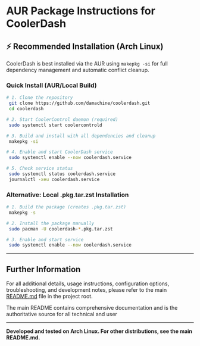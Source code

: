 # AUR Package Instructions for CoolerDash

## ⚡ Recommended Installation (Arch Linux)

CoolerDash is best installed via the AUR using `makepkg -si` for full dependency management and automatic conflict cleanup.

### Quick Install (AUR/Local Build)

```bash
# 1. Clone the repository
 git clone https://github.com/damachine/coolerdash.git
 cd coolerdash

# 2. Start CoolerControl daemon (required)
 sudo systemctl start coolercontrold

# 3. Build and install with all dependencies and cleanup
 makepkg -si

# 4. Enable and start CoolerDash service
 sudo systemctl enable --now coolerdash.service

# 5. Check service status
 sudo systemctl status coolerdash.service
 journalctl -xeu coolerdash.service
```

### Alternative: Local .pkg.tar.zst Installation

```bash
# 1. Build the package (creates .pkg.tar.zst)
 makepkg -s

# 2. Install the package manually
 sudo pacman -U coolerdash-*.pkg.tar.zst

# 3. Enable and start service
 sudo systemctl enable --now coolerdash.service
```

---

## Further Information

For all additional details, usage instructions, configuration options, troubleshooting, and development notes, please refer to the main [README.md](../README.md) file in the project root.

The main README contains comprehensive documentation and is the authoritative source for all technical and user

---

**Developed and tested on Arch Linux. For other distributions, see the main README.md.**
